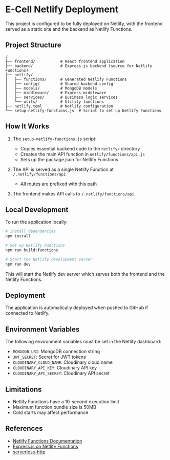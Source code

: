 # E-Cell Netlify Deployment

This project is configured to be fully deployed on Netlify, with the frontend served as a static site and the backend as Netlify Functions.

## Project Structure

```
/
├── frontend/           # React frontend application
├── backend/            # Express.js backend (source for Netlify Functions)
├── netlify/
│   ├── functions/      # Generated Netlify Functions
│   ├── config/         # Shared backend config
│   ├── models/         # MongoDB models
│   ├── middleware/     # Express middleware
│   ├── services/       # Business logic services
│   └── utils/          # Utility functions
├── netlify.toml        # Netlify configuration
└── setup-netlify-functions.js  # Script to set up Netlify Functions
```

## How It Works

1. The `setup-netlify-functions.js` script:

   - Copies essential backend code to the `netlify/` directory
   - Creates the main API function in `netlify/functions/api.js`
   - Sets up the package.json for Netlify Functions

2. The API is served as a single Netlify Function at `/.netlify/functions/api`

   - All routes are prefixed with this path

3. The frontend makes API calls to `/.netlify/functions/api`

## Local Development

To run the application locally:

```bash
# Install dependencies
npm install

# Set up Netlify Functions
npm run build:functions

# Start the Netlify development server
npm run dev
```

This will start the Netlify dev server which serves both the frontend and the Netlify Functions.

## Deployment

The application is automatically deployed when pushed to GitHub if connected to Netlify.

## Environment Variables

The following environment variables must be set in the Netlify dashboard:

- `MONGODB_URI`: MongoDB connection string
- `JWT_SECRET`: Secret for JWT tokens
- `CLOUDINARY_CLOUD_NAME`: Cloudinary cloud name
- `CLOUDINARY_API_KEY`: Cloudinary API key
- `CLOUDINARY_API_SECRET`: Cloudinary API secret

## Limitations

- Netlify Functions have a 10-second execution limit
- Maximum function bundle size is 50MB
- Cold starts may affect performance

## References

- [Netlify Functions Documentation](https://docs.netlify.com/functions/overview/)
- [Express.js on Netlify Functions](https://github.com/netlify/netlify-lambda/tree/master/examples/express)
- [serverless-http](https://github.com/dougmoscrop/serverless-http)
